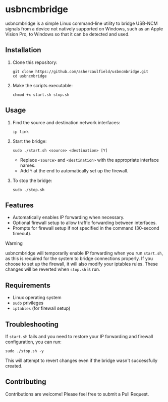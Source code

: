# usbncmbridge

usbncmbridge is a simple Linux command-line utility to bridge USB-NCM signals from a device not natively supported on Windows, such as an Apple Vision Pro, to Windows so that it can be detected and used.

## Installation

1. Clone this repository:
   ```
   git clone https://github.com/ashercaulfield/usbncmbridge.git
   cd usbncmbridge
   ```

2. Make the scripts executable:
   ```
   chmod +x start.sh stop.sh
   ```

## Usage

1. Find the source and destination network interfaces:
   ```
   ip link
   ```

2. Start the bridge:
   ```
   sudo ./start.sh <source> <destination> [Y]
   ```
   - Replace `<source>` and `<destination>` with the appropriate interface names.
   - Add `Y` at the end to automatically set up the firewall.

3. To stop the bridge:
   ```
   sudo ./stop.sh
   ```

## Features

- Automatically enables IP forwarding when necessary.
- Optional firewall setup to allow traffic forwarding between interfaces.
- Prompts for firewall setup if not specified in the command (30-second timeout).

> [!WARNING]
> usbncmbridge will temporarily enable IP forwarding when you run `start.sh`, as this is required for the system to bridge connections properly. If you choose to set up the firewall, it will also modify your iptables rules. These changes will be reverted when `stop.sh` is run.

## Requirements

- Linux operating system
- `sudo` privileges
- `iptables` (for firewall setup)

## Troubleshooting

If `start.sh` fails and you need to restore your IP forwarding and firewall configuration, you can run:

```
sudo ./stop.sh -y
```

This will attempt to revert changes even if the bridge wasn't successfully created.

## Contributing

Contributions are welcome! Please feel free to submit a Pull Request.
